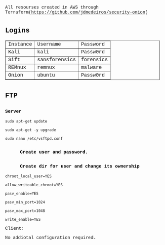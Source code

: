 <p><span style="font-family:Courier New,Courier,monospace">All resourses created in AWS through Terraform(<a href="https://github.com/jdmedeiros/security-onion">https://github.com/jdmedeiros/security-onion</a>)</span></p>

<h1><span style="font-family:Courier New,Courier,monospace"><span style="font-size:22px"><strong><span style="color:#000000">Logins</span></strong></span></span></h1>

<table border="1" cellpadding="1" cellspacing="1" style="width:500px">
	<tbody>
		<tr>
			<td><span style="font-family:Courier New,Courier,monospace">Instance</span></td>
			<td><span style="font-family:Courier New,Courier,monospace">Username</span></td>
			<td><span style="font-family:Courier New,Courier,monospace">Password</span></td>
		</tr>
		<tr>
			<td><span style="font-family:Courier New,Courier,monospace">Kali</span></td>
			<td><span style="font-family:Courier New,Courier,monospace">kali</span></td>
			<td><span style="font-family:Courier New,Courier,monospace">Passw0rd</span></td>
		</tr>
		<tr>
			<td><span style="font-family:Courier New,Courier,monospace">Sift</span></td>
			<td><span style="font-family:Courier New,Courier,monospace">sansforensics</span></td>
			<td><span style="font-family:Courier New,Courier,monospace">forensics</span></td>
		</tr>
		<tr>
			<td><span style="font-family:Courier New,Courier,monospace">REMnux</span></td>
			<td><span style="font-family:Courier New,Courier,monospace">remnux</span></td>
			<td><span style="font-family:Courier New,Courier,monospace">malware</span></td>
		</tr>
		<tr>
			<td><span style="font-family:Courier New,Courier,monospace">Onion</span></td>
			<td><span style="font-family:Courier New,Courier,monospace">ubuntu</span></td>
			<td><span style="font-family:Courier New,Courier,monospace">Passw0rd</span></td>
		</tr>
	</tbody>
</table>

<h1><span style="font-family:Courier New,Courier,monospace"><span style="font-size:22px"><strong><span style="color:#000000">FTP</span></strong></span></span></h1>

<h2><span style="font-family:Courier New,Courier,monospace"><span style="font-size:11pt"><span style="color:#000000">Server</span></span></span></h2>

<pre>
<code class="language-bash">sudo apt-get update

sudo apt-get -y upgrade

sudo nano /etc/vsftpd.conf</code></pre>

<h2 style="margin-left:48px"><span style="font-family:Courier New,Courier,monospace"><span style="font-size:11pt"><span style="color:#000000">Create user and password.</span></span></span></h2>

<h2 style="margin-left:48px"><span style="font-family:Courier New,Courier,monospace"><span style="font-size:11pt"><span style="color:#000000">Create dir for user and change its ownership</span></span></span></h2>

<pre>
<code class="language-markdown">chroot_local_user=YES

allow_writeable_chroot=YES

pasv_enable=YES

pasv_min_port=1024

pasv_max_port=1048

write_enable=YES</code></pre>

<p><span style="font-family:Courier New,Courier,monospace"><span style="font-size:11pt"><span style="color:#000000">Client:</span></span></span></p>

<p><span style="font-family:Courier New,Courier,monospace">No addiotal configuration required.</span></p>

<p>&nbsp;</p>
